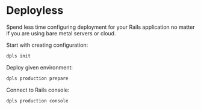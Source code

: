 # Deployless

Spend less time configuring deployment for your Rails application no matter if you are using bare metal servers or cloud.

Start with creating configuration:

```bash
dpls init
```

Deploy given environment:

```bash
dpls production prepare
```

Connect to Rails console:

```bash
dpls production console
```
